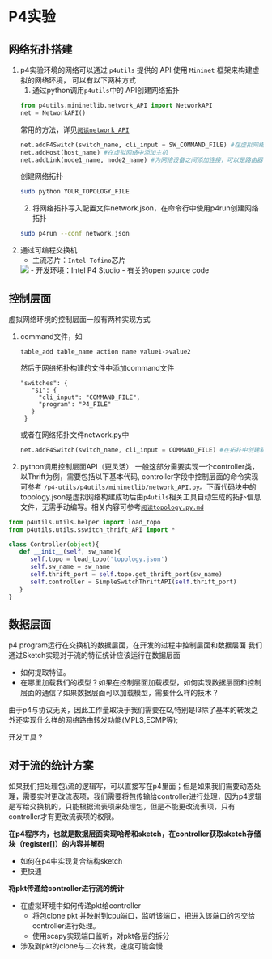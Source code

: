 # P4实验

## 网络拓扑搭建
1. p4实验环境的网络可以通过 `p4utils` 提供的 API 使用 `Mininet` 框架来构建虚拟的网络环境， 可以有以下两种方式
   1. 通过python调用`p4utils`中的 API创建网络拓扑
    ``` python
    from p4utils.mininetlib.network_API import NetworkAPI
    net = NetworkAPI()
    ```
    常用的方法，详见[`阅读network_API`](./阅读network_API.md)
    ```python
    net.addP4Switch(switch_name, cli_input = SW_COMMAND_FILE) #在虚拟网络中添加路由器
    net.addHost(host_name) #在虚拟网络中添加主机
    net.addLink(node1_name, node2_name) #为网络设备之间添加连接，可以是路由器与路由器之间，也可以是路由器与主机之间
    ```
    创建网络拓扑
    ```bash
    sudo python YOUR_TOPOLOGY_FILE
    ```
   2. 将网络拓扑写入配置文件network.json，在命令行中使用p4run创建网络拓扑
   ```bash
   sudo p4run --conf network.json
   ```
2. 通过可编程交换机
   - 主流芯片：`Intel Tofino`芯片
   <img src = 'C:\Users\10672\Desktop\p4学习\markdown\source\工作调研\QQ截图20231103154747.jpg'>
   - 开发环境：Intel P4 Studio
   - 有关的open source code <https://github.com/barefootnetworks/Open-Tofino/tree/master>
    
## 控制层面
虚拟网络环境的控制层面一般有两种实现方式
1. command文件，如
   ```
   table_add table_name action name value1->value2
   ```
   然后于网络拓扑构建的文件中添加command文件
   ```   
   "switches": {
      "s1": {
        "cli_input": "COMMAND_FILE",
        "program": "P4_FILE"
      }
    }
    ```
   或者在网络拓扑文件network.py中
   ```python
   net.addP4Switch(switch_name, cli_input = COMMAND_FILE) #在拓扑中创建新路由器即绑定command文件
   ```
2.  python调用控制层面API（更灵活）
   一般这部分需要实现一个controller类，以Thrift为例，需要包括以下基本代码, controller字段中控制层面的命令实现可参考 `/p4-utils/p4utils/mininetlib/network_API.py`。下面代码块中的topology.json是虚拟网络构建成功后由`p4utils`相关工具自动生成的拓扑信息文件，无需手动编写。相关内容可参考[`阅读topology.py.md`](./阅读topology.py.md)

   ```python
   from p4utils.utils.helper import load_topo
   from p4utils.utils.sswitch_thrift_API import *

   class Controller(object){
      def __init__(self, sw_name){
         self.topo = load_topo('topology.json')
         self.sw_name = sw_name
         self.thrift_port = self.topo.get_thrift_port(sw_name)
         self.controller = SimpleSwitchThriftAPI(self.thrift_port)
      }
   }
   ```
## 数据层面
p4 program运行在交换机的数据层面，在开发的过程中控制层面和数据层面
我们通过Sketch实现对于流的特征统计应该运行在数据层面
- 如何提取特征。
- 在哪里加载我们的模型？如果在控制层面加载模型，如何实现数据层面和控制层面的通信？如果数据层面可以加载模型，需要什么样的技术？

由于p4与协议无关，因此工作量取决于我们需要在l2,特别是l3除了基本的转发之外还实现什么样的网络路由转发功能(MPLS,ECMP等);

开发工具？

## 对于流的统计方案

如果我们把处理包\流的逻辑写，可以直接写在p4里面；但是如果我们需要动态处理，需要实时更改流表项，我们需要将包传输给controller进行处理，因为p4逻辑是写给交换机的，只能根据流表项来处理包，但是不能更改流表项，只有controller才有更改流表项的权限。



**在p4程序内，也就是数据层面实现哈希和sketch，在controller获取sketch存储块（register[]）的内容并解码**
- 如何在p4中实现复合结构sketch
- 更快速

**将pkt传递给controller进行流的统计**
- 在虚拟环境中如何传递pkt给controller
  - 将包clone pkt 并映射到cpu端口，监听该端口，把进入该端口的包交给controller进行处理。
  - 使用scapy实现端口监听，对pkt各层的拆分
- 涉及到pkt的clone与二次转发，速度可能会慢